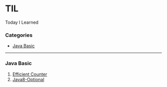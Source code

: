 # TIL
Today I Learned

### Categories

* [Java Basic](#java-basic)


----------

### Java Basic
1. [Efficient Counter](./java/efficient-counter.md)
2. [Java8-Optional](./java/java8-optional.md)
